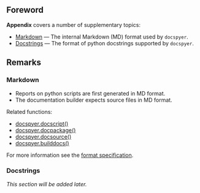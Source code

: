 <!--
{
  "webtitle": "Appendix — docspyer documentation",
  "doctitle": "docspyer — Appendix",
  "codeblocks": false
}
-->

## Foreword

<b>Appendix</b> covers a number of supplementary topics:

- [Markdown](markdown.md) — The internal Markdown (MD) format used by `docspyer`.
- [Docstrings]() — The format of python docstrings supported by `docspyer`.

## Remarks

### Markdown

- Reports on python scripts are first generated in MD format.
- The documentation builder expects source files in MD format.

Related functions:

- [docspyer.docscript()](docspyer.md#docscript)
- [docspyer.docpackage()](docspyer.md#docpackage)
- [docspyer.docsource()](docspyer.md#docsource)
- [docspyer.builddocs()](docspyer.md#builddocs)

For more information see the [format specification](markdown.md).

### Docstrings

<i>This section will be added later.</i>